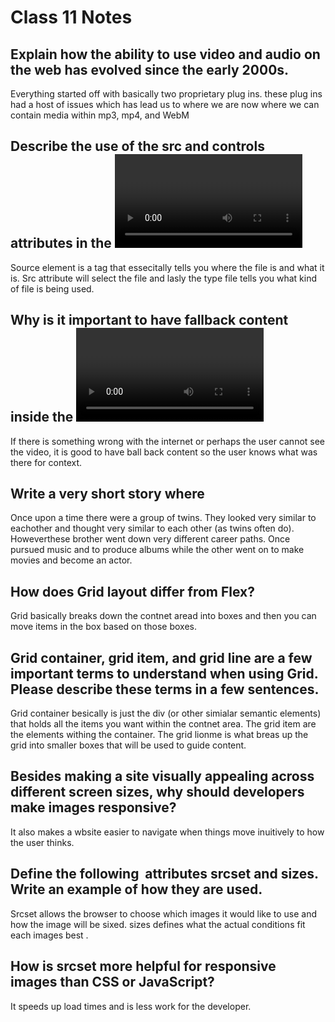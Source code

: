 # Class 11 Notes

## Explain how the ability to use video and audio on the web has evolved since the early 2000s.

Everything started off with basically two proprietary plug ins. these plug ins had a host of issues which has lead us to where we are now where we can contain media within mp3, mp4, and WebM

## Describe the use of the src and controls attributes in the <video> element.

Source element is a tag that essecitally tells you where the file is and what it is. Src  attribute will select the file and lasly the type file tells you what kind of file is being used.

## Why is it important to have fallback content inside the <video> element?

If there is something wrong with the internet or perhaps the user cannot see the video, it is good to have ball back content so the user knows what was there for context.

## Write a very short story where <audio> and <video> are characters.

Once upon a time there were a group of twins. They looked very similar to eachother and thought very similar to each other (as twins often do). Howeverthese brother went down very different career paths. Once pursued music and to produce albums while the other went on to make movies and become an actor.

## How does Grid layout differ from Flex?

Grid basically breaks down the contnet aread into boxes and then you can move items in the box based on those boxes.

## Grid container, grid item, and grid line are a few important terms to understand when using Grid. Please describe these terms in a few sentences.

Grid container besically is just the div (or other simialar semantic elements) that holds all the items you want within the contnet area. The grid item are the elements withing the container. The grid lionme is what breas up the grid into smaller boxes that will be used to guide content.


## Besides making a site visually appealing across different screen sizes, why should developers make images responsive?

It also makes a wbsite easier to navigate when things move inuitively to how the user thinks.

## Define the following <img> attributes srcset and sizes. Write an example of how they are used.

Srcset allows the browser to choose which images it would like to use and how the image will be sixed. sizes defines what the actual conditions fit each images best .

## How is srcset more helpful for responsive images than CSS or JavaScript?


It speeds up load times and is less work for the developer.


